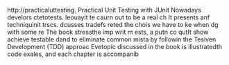 
http://practicaluttesting.
Practical Unit Testing with JUnit 
Nowadays develors ctetotests. leouayit te caurn out to be a real ch
It presents anf techniquinit  trscs. dcusses tradefs reted the chois we have to ke when dg with some re
The book stressthe imp writ m ests, a putn co qutIt show achieve testable dand to eliminate common mista by followin the Tesiven Development (TDD) approac Evetopic discussed in the book is illustratedth code exales, and each chapter is accompanib













